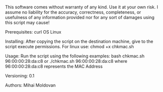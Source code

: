 This software comes without warranty of any kind. Use it at your own risk.
I assume no liability for the accuracy, correctness, completeness, or usefulness 
of any information provided nor for any sort of damages using this script may
cause!


Prerequisites:
curl
OS Linux

Installing:
After copying the script on the destination machine, give to the script execute permissions.
For linux use: chmod +x chkmac.sh

Usage:
Run the script using the following examples:
bash chkmac.sh 96:00:00:28:da:c8
or
./chkmac.sh 96:00:00:28:da:c8
where 96:00:00:28:da:c8 represents the MAC Address

Versioning:
0.1

Authors:
Mihai Moldovan
